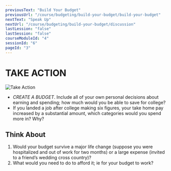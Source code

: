 ```yaml
---
previousText: "Build Your Budget"
previousUrl: "/course/budgeting/build-your-budget/build-your-budget"
nextText: "Speak Up"
nextUrl: "/course/budgeting/build-your-budget/discussion"
lastLession: "false"
lastSession: "false"
courseModuleId: "4"
sessionId: "6"
pageId: "3"
---
```



# TAKE ACTION
![Take Action](/assets/img/take-action.jpg)

- *CREATE A BUDGET*. Include all of your own personal decisions about earning and spending; how much would you be able to save for college? 
-	If you landed a job after college making six figures, your take home pay increased by a substantial amount, which categories would you spend more in? Why? 

## Think About 
1. Would your budget survive a major life change (suppose you were hospitalized and out of work for two months) or a large expense (invited to a friend’s wedding cross country)? 
2. What would you need to do to afford it; ie for your budget to work?
